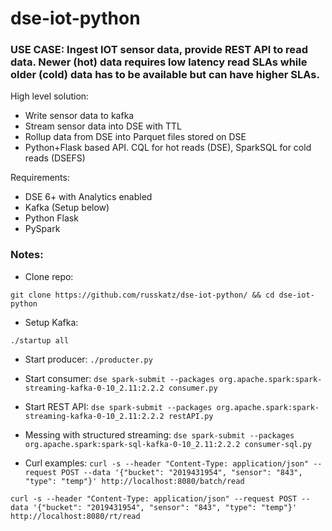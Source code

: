 # dse-iot-python
### USE CASE: Ingest IOT sensor data, provide REST API to read data. Newer (hot) data requires low latency read SLAs while older (cold) data has to be available but can have higher SLAs.

High level solution:
* Write sensor data to kafka
* Stream sensor data into DSE with TTL
* Rollup data from DSE into Parquet files stored on DSE
* Python+Flask based API. CQL for hot reads (DSE), SparkSQL for cold reads (DSEFS)

Requirements:
* DSE 6+ with Analytics enabled
* Kafka (Setup below)
* Python Flask
* PySpark

### Notes:

* Clone repo:

`git clone https://github.com/russkatz/dse-iot-python/ && cd dse-iot-python`


* Setup Kafka:

`./startup all`


* Start producer:
`./producter.py`

* Start consumer:
`dse spark-submit --packages org.apache.spark:spark-streaming-kafka-0-10_2.11:2.2.2 consumer.py`

* Start REST API:
`dse spark-submit --packages org.apache.spark:spark-streaming-kafka-0-10_2.11:2.2.2 restAPI.py`

* Messing with structured streaming:
`dse spark-submit --packages org.apache.spark:spark-sql-kafka-0-10_2.11:2.2.2 consumer-sql.py`

* Curl examples:
`curl -s --header "Content-Type: application/json" --request POST --data '{"bucket": "2019431954", "sensor": "843", "type": "temp"}' http://localhost:8080/batch/read`

`curl -s --header "Content-Type: application/json" --request POST --data '{"bucket": "2019431954", "sensor": "843", "type": "temp"}' http://localhost:8080/rt/read`

